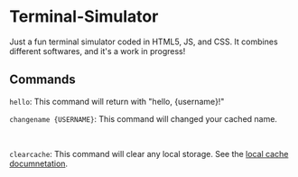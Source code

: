 # Terminal-Simulator
Just a fun terminal simulator coded in HTML5, JS, and CSS. It combines different softwares, and it's a work in progress!

## Commands

`hello`: This command will return with "hello, {username}!"
<br> 

`changename {USERNAME}`: This command will changed your cached name.

<br>

`clearcache`: This command will clear any local storage. See the [local cache documnetation](./cache.md).
